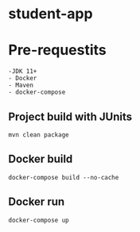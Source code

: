 # student-app

# Pre-requestits
    -JDK 11+
    - Docker
    - Maven
    - docker-compose

## Project build with JUnits
``` 
mvn clean package

```

## Docker build
``` 
docker-compose build --no-cache

```

## Docker run
``` 
docker-compose up

```
